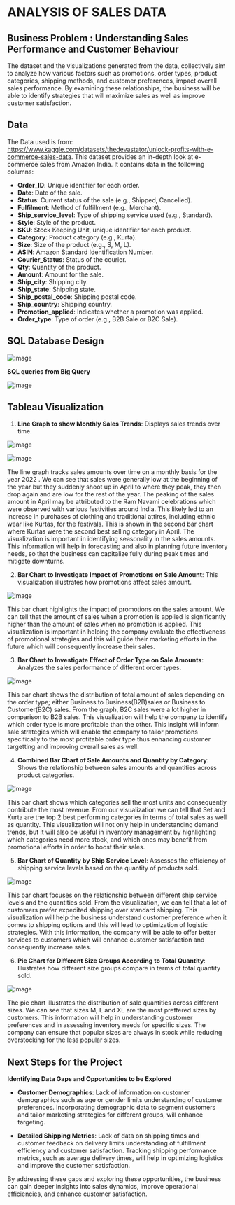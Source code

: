 # ANALYSIS OF SALES DATA
## Business Problem : Understanding Sales Performance and Customer Behaviour
The dataset and the visualizations generated from the data, collectively aim to analyze how various factors such as promotions, order types, product categories, shipping methods, and customer preferences, impact overall sales performance. By examining these relationships, the business will be able to identify strategies that will maximize sales as well as improve customer satisfaction.


## Data
The Data used is from: https://www.kaggle.com/datasets/thedevastator/unlock-profits-with-e-commerce-sales-data.
This dataset provides an in-depth look at e-commerce sales from Amazon India. 
It contains data in the following columns:

- **Order_ID**: Unique identifier for each order.
- **Date**: Date of the sale.
- **Status**: Current status of the sale (e.g., Shipped, Cancelled).
- **Fulfilment**: Method of fulfillment (e.g., Merchant).
- **Ship_service_level**: Type of shipping service used (e.g., Standard).
- **Style**: Style of the product.
- **SKU**: Stock Keeping Unit, unique identifier for each product.
- **Category**: Product category (e.g., Kurta).
- **Size**: Size of the product (e.g., S, M, L).
- **ASIN**: Amazon Standard Identification Number.
- **Courier_Status**: Status of the courier.
- **Qty**: Quantity of the product.
- **Amount**: Amount for the sale.
- **Ship_city**: Shipping city.
- **Ship_state**: Shipping state.
- **Ship_postal_code**: Shipping postal code.
- **Ship_country**: Shipping country.
- **Promotion_applied**: Indicates whether a promotion was applied.
- **Order_type**: Type of order (e.g., B2B Sale or B2C Sale).


## SQL Database Design

![image](https://github.com/user-attachments/assets/73c1ca46-5367-4b0c-8999-cb6ec6c9a47d)

**SQL queries from Big Query**

![image](https://github.com/user-attachments/assets/ebb61bd0-35c5-4304-ae6e-43eb4d86f143)


## Tableau Visualization

1. **Line Graph to show Monthly Sales Trends**: Displays sales trends over time.

![image](https://github.com/user-attachments/assets/9d4e6b56-1446-4744-8535-6c23c86c3a96)

![image](https://github.com/user-attachments/assets/3829e145-a868-4386-b901-3c5085098a19)


The line graph tracks sales amounts over time on a monthly basis for the year 2022 . We can see that sales were generally low at the     beginning of the year but they suddenly shoot up in April to where they peak, they then drop again and are low for the rest of the       year. The peaking of the sales amount in April may be attributed to the Ram Navami celebrations which were observed with various         festivities around India. This likely led to an increase in purchases of clothing and traditional attires, including ethnic wear like    Kurtas, for the festivals. This is shown in the second bar chart where Kurtas were the second best selling category in April. The visualization is important in identifying seasonality in the sales amounts. This information will help in forecasting and also in planning future inventory needs, so that the business can capitalize fully during peak times and mitigate downturns. 

2. **Bar Chart to Investigate Impact of Promotions on Sale Amount**: This visualization illustrates how promotions affect sales amount.

![image](https://github.com/user-attachments/assets/983de458-cabe-4e92-9cb5-0c3b809857d6)

This bar chart highlights the impact of promotions on the sales amount. We can tell that the amount of sales when a promotion is applied is significantly higher than the amount of sales when no promotion is applied. This visualization is important in helping the company evaluate the effectiveness of promotional strategies and this will guide their marketing efforts in the future which will consequently increase their sales.

3. **Bar Chart to Investigate Effect of Order Type on Sale Amounts**: Analyzes the sales performance of different order types.
 
![image](https://github.com/user-attachments/assets/93147f6d-277c-48e5-8d65-6e8e38017e11)

This bar chart shows the distribution of total amount of sales depending on the order type; either Business to Business(B2B)sales or Business to Customer(B2C) sales. From the graph, B2C sales were a lot higher in comparison to B2B sales. This visualization will help the company to identify which order type is more profitable than the other. This insight will inform sale strategies which will enable the company to tailor promotions specifically to the most profitable order type thus enhancing customer targetting and improving overall sales as well.

4. **Combined Bar Chart of Sale Amounts and Quantity by Category**: Shows the relationship between sales amounts and quantities across product categories.
   
![image](https://github.com/user-attachments/assets/f2774e0f-7948-4581-bf58-ffa4d5c16048)

This bar chart shows which categories sell the most units and consequently contribute the most revenue. From our visualization we can tell that Set and Kurta are the top 2 best performing categories in terms of total sales as well as quantity. This visualization will not only help in understanding demand trends, but it will also be useful in inventory management by highlighting which categories need more stock, and which ones may benefit from promotional efforts in order to boost their sales. 

5. **Bar Chart of Quantity by Ship Service Level**: Assesses the efficiency of shipping service levels based on the quantity of products sold.

![image](https://github.com/user-attachments/assets/64a9c803-7269-49fc-a0ab-64e04072e0a9)

This bar chart focuses on the relationship between different ship service levels and the quantities sold. From the visualization, we can tell that a lot of customers prefer expedited shipping over standard shipping. This visualization will help the business understand customer preference when it comes to shipping options and this will lead to optimization of logistic strategies. With this information, the company will be able to offer better services to customers which will enhance customer satisfaction and consequently increase sales. 

6. **Pie Chart for Different Size Groups According to Total Quantity**: Illustrates how different size groups compare in terms of total quantity sold.

![image](https://github.com/user-attachments/assets/e93e620c-a34c-4893-aaf0-b73831bd4b36)

The pie chart illustrates the distribution of sale quantities across different sizes. We can see that sizes M, L and XL are the most preffered sizes by customers. This information will help in understanding customer preferences and in assessing inventory needs for specific sizes. The company can ensure that popular sizes are always in stock while reducing overstocking for the less popular sizes.

## Next Steps for the Project

**Identifying Data Gaps and Opportunities to be Explored**

- **Customer Demographics**: Lack of information on customer demographics such as age or gender limits understanding of customer preferences. Incorporating demographic data to segment customers and tailor marketing strategies for different groups, will enhance targeting.

- **Detailed Shipping Metrics**: Lack of data on shipping times and customer feedback on delivery limits understanding of fulfillment efficiency and customer satisfaction. Tracking shipping performance metrics, such as average delivery times, will help in optimizing logistics and improve the customer satisfaction.

By addressing these gaps and exploring these opportunities, the business can gain deeper insights into sales dynamics, improve operational efficiencies, and enhance customer satisfaction.


